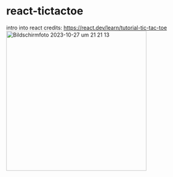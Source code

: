 # react-tictactoe
 intro into react
 credits: https://react.dev/learn/tutorial-tic-tac-toe
<img width="373" alt="Bildschirmfoto 2023-10-27 um 21 21 13" src="https://github.com/PiaDue/tactactoe/assets/89213910/74ab05d5-50b4-4b18-a4c7-c850e7178a66">

